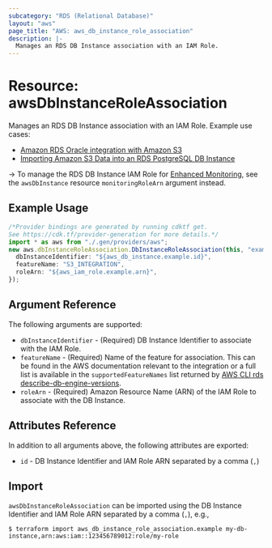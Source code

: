 ```yaml
---
subcategory: "RDS (Relational Database)"
layout: "aws"
page_title: "AWS: aws_db_instance_role_association"
description: |-
  Manages an RDS DB Instance association with an IAM Role.
---
```


# Resource: awsDbInstanceRoleAssociation

Manages an RDS DB Instance association with an IAM Role. Example use cases:

* [Amazon RDS Oracle integration with Amazon S3](https://docs.aws.amazon.com/AmazonRDS/latest/UserGuide/oracle-s3-integration.html)
* [Importing Amazon S3 Data into an RDS PostgreSQL DB Instance](https://docs.aws.amazon.com/AmazonRDS/latest/UserGuide/USER_PostgreSQL.S3Import.html)

\-> To manage the RDS DB Instance IAM Role for [Enhanced Monitoring](https://docs.aws.amazon.com/AmazonRDS/latest/UserGuide/USER_Monitoring.OS.html), see the `awsDbInstance` resource `monitoringRoleArn` argument instead.

## Example Usage

```typescript
/*Provider bindings are generated by running cdktf get.
See https://cdk.tf/provider-generation for more details.*/
import * as aws from "./.gen/providers/aws";
new aws.dbInstanceRoleAssociation.DbInstanceRoleAssociation(this, "example", {
  dbInstanceIdentifier: "${aws_db_instance.example.id}",
  featureName: "S3_INTEGRATION",
  roleArn: "${aws_iam_role.example.arn}",
});

```

## Argument Reference

The following arguments are supported:

* `dbInstanceIdentifier` - (Required) DB Instance Identifier to associate with the IAM Role.
* `featureName` - (Required) Name of the feature for association. This can be found in the AWS documentation relevant to the integration or a full list is available in the `supportedFeatureNames` list returned by [AWS CLI rds describe-db-engine-versions](https://docs.aws.amazon.com/cli/latest/reference/rds/describe-db-engine-versions.html).
* `roleArn` - (Required) Amazon Resource Name (ARN) of the IAM Role to associate with the DB Instance.

## Attributes Reference

In addition to all arguments above, the following attributes are exported:

* `id` - DB Instance Identifier and IAM Role ARN separated by a comma (`,`)

## Import

`awsDbInstanceRoleAssociation` can be imported using the DB Instance Identifier and IAM Role ARN separated by a comma (`,`), e.g.,

```console
$ terraform import aws_db_instance_role_association.example my-db-instance,arn:aws:iam::123456789012:role/my-role
```
